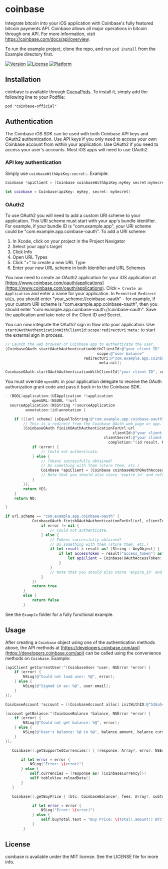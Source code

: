 # coinbase

Integrate bitcoin into your iOS application with Coinbase's fully featured bitcoin payments API. Coinbase allows all major operations in bitcoin through one API. For more information, visit https://coinbase.com/docs/api/overview.

To run the example project, clone the repo, and run `pod install` from the Example directory first.

[![Version](https://img.shields.io/cocoapods/v/coinbase-official.svg?style=flat)](http://cocoadocs.org/docsets/coinbase-official)
[![License](https://img.shields.io/cocoapods/l/coinbase-official.svg?style=flat)](http://cocoadocs.org/docsets/coinbase-official)
[![Platform](https://img.shields.io/cocoapods/p/coinbase-official.svg?style=flat)](http://cocoadocs.org/docsets/coinbase-official)

## Installation

coinbase is available through [CocoaPods](http://cocoapods.org). To install
it, simply add the following line to your Podfile:

    pod "coinbase-official"

## Authentication

The Coinbase iOS SDK can be used with both Coinbase API keys and OAuth2 authentication. Use API keys if you only need to access your own Coinbase account from within your application. Use OAuth2 if you need to access your user's accounts. Most iOS apps will need to use OAuth2.

### API key authentication

Simply use `coinbaseWithApiKey:secret:`. Example:

```objective-c
Coinbase *apiClient = [Coinbase coinbaseWithApiKey:myKey secret:mySecret];
```
```swift
let coinbase = Coinbase(apiKey: myKey, secret: mySecret)
```

### OAuth2

To use OAuth2 you will need to add a custom URI scheme to your application. This URI scheme must start with your app's bundle identifier. For example, if your bundle ID is "com.example.app", your URI scheme could be "com.example.app.coinbase-oauth". To add a URI scheme:

1. In Xcode, click on your project in the Project Navigator
2. Select your app's target
3. Click Info
4. Open URL Types
5. Click "+" to create a new URL Type
6. Enter your new URL scheme in both Identifier and URL Schemes

You now need to create an OAuth2 application for your iOS application at [https://www.coinbase.com/oauth/applications](https://www.coinbase.com/oauth/applications). Click `+ Create an Application` and enter a name for your application. In `Permitted Redirect URIs`, you should enter "your_scheme://coinbase-oauth" - for example, if your custom URI scheme is "com.example.app.coinbase-oauth", then you should enter "com.example.app.coinbase-oauth://coinbase-oauth". Save the application and take note of the Client ID and Secret.

You can now integrate the OAuth2 sign in flow into your application. Use `startOAuthAuthenticationWithClientId:scope:redirectUri:meta:` to start the external sign in process.

```objective-c
// Launch the web browser or Coinbase app to authenticate the user.
[CoinbaseOAuth startOAuthAuthenticationWithClientId:@"your client ID"
                                         scope:@"user balance"
                                   redirectUri:@"com.example.app.coinbase-oauth://coinbase-oauth" // Same as entered into Create Application
                                          meta:nil];
```
```swift
CoinbaseOAuth.startOAuthAuthenticationWithClientId("your client ID", scope: "user balance", redirectUri: "com.example.app.coinbase-oauth://coinbase-oauth", meta: nil)
```

You must override `openURL` in your application delegate to receive the OAuth authorization grant code and pass it back in to the Coinbase SDK.

```objective-c
- (BOOL)application:(UIApplication *)application
            openURL:(NSURL *)url
  sourceApplication:(NSString *)sourceApplication
         annotation:(id)annotation {

    if ([[url scheme] isEqualToString:@"com.example.app.coinbase-oauth"]) {
        // This is a redirect from the Coinbase OAuth web page or app.
        [CoinbaseOAuth finishOAuthAuthenticationForUrl:url
                                                clientId:@"your client ID"
                                            clientSecret:@"your client secret"
                                              completion:^(id result, NSError *error) {
            if (error) {
                // Could not authenticate.
            } else {
                // Tokens successfully obtained!
                // Do something with them (store them, etc.)
                Coinbase *apiClient = [Coinbase coinbaseWithOAuthAccessToken:[result objectForKey:@"access_token"]];
                // Note that you should also store 'expire_in' and refresh the token using [CoinbaseOAuth getOAuthTokensForRefreshToken] when it expires
            }
        }];
        return YES;
    }
    return NO;

}
```
```swift
if url.scheme == "com.example.app.coinbase-oauth" {
            CoinbaseOAuth.finishOAuthAuthenticationForUrl(url, clientId: "your client ID", clientSecret: "your client secret", completion: { (result : AnyObject?, error: NSError?) -> Void in
                if error != nil {
                    // Could not authenticate.
                } else {
                    // Tokens successfully obtained!
                    // Do something with them (store them, etc.)
                    if let result = result as? [String : AnyObject] {
                        if let accessToken = result["access_token"] as? String {
                            let apiClient = Coinbase(OAuthAccessToken: accessToken)
                        }
                    }
                    // Note that you should also store 'expire_in' and refresh the token using CoinbaseOAuth.getOAuthTokensForRefreshToken() when it expires
                }
            })
            return true
        }
        else {
            return false
        }
```

See the `Example` folder for a fully functional example.

## Usage

After creating a `Coinbase` object using one of the authentication methods above, the API methods at [https://developers.coinbase.com/api](https://developers.coinbase.com/api) can be called using the convenience methods on `Coinbase`. Example:

```objective-c
[apiClient getCurrentUser:^(CoinbaseUser *user, NSError *error) {
    if (error) {
        NSLog(@"Could not load user: %@", error);
    } else {
        NSLog(@"Signed in as: %@", user.email);
    }
}];

CoinbaseAccount *account = [[CoinbaseAccount alloc] initWithID:@"536a541fa9393bb3c7000034" client:apiClient];

[account getBalance:^(CoinbaseBalance *balance, NSError *error) {
    if (error) {
        NSLog(@"Could not get balance: %@", error);
    } else {
        NSLog(@"User's balance: %@ in %@", balance.amount, balance.currency);
    }
}];

```

```swift
   Coinbase().getSupportedCurrencies() { (response: Array?, error: NSError?) in

       if let error = error {
           NSLog("Error: \(error)")
       } else {
           self.currencies = (response as? [CoinbaseCurrency])!
           self.tableView.reloadData()
       }
   }

   Coinbase().getBuyPrice { (btc: CoinbaseBalance?, fees: Array?, subtotal: CoinbaseBalance?, total: CoinbaseBalance?, error: NSError?) in

            if let error = error {
                NSLog("Error: \(error)")
            } else {
                self.buyTotal.text = "Buy Price: \(total!.amount!) BTC"
            }
        }

```

## License

coinbase is available under the MIT license. See the LICENSE file for more info.
